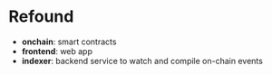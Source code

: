 # Refound

-   **onchain**: smart contracts
-   **frontend**: web app
-   **indexer**: backend service to watch and compile on-chain events
